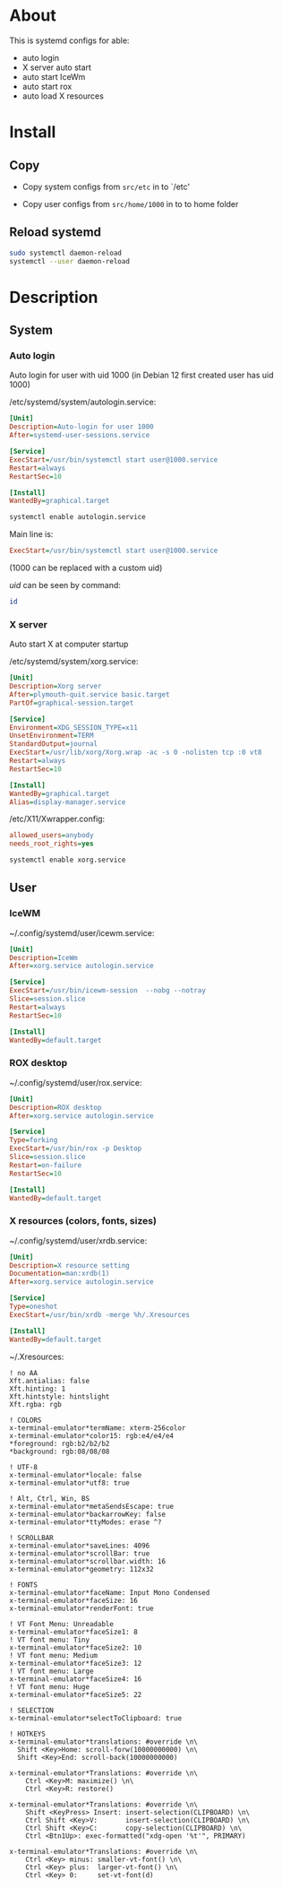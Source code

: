# About

This is systemd configs for able:
* auto login
* X server auto start
* auto start IceWm
* auto start rox
* auto load X resources


# Install

## Copy

* Copy system configs from `src/etc` in to `/etc'

* Copy user configs from `src/home/1000` in to to home folder

## Reload systemd

```sh
sudo systemctl daemon-reload
systemctl --user daemon-reload
```

# Description

## System

### Auto login

Auto login for user with uid 1000 
(in Debian 12 first created user has uid 1000)

/etc/systemd/system/autologin.service:

```ini
[Unit]
Description=Auto-login for user 1000
After=systemd-user-sessions.service

[Service]
ExecStart=/usr/bin/systemctl start user@1000.service
Restart=always
RestartSec=10

[Install]
WantedBy=graphical.target
```

```bash
systemctl enable autologin.service
```


Main line is:

```ini
ExecStart=/usr/bin/systemctl start user@1000.service
```

(1000 can be replaced with a custom uid)

_uid_ can be seen by command:
```bash
id
```

### X server

Auto start X at computer startup

/etc/systemd/system/xorg.service:

```ini
[Unit]
Description=Xorg server
After=plymouth-quit.service basic.target
PartOf=graphical-session.target

[Service]
Environment=XDG_SESSION_TYPE=x11
UnsetEnvironment=TERM
StandardOutput=journal
ExecStart=/usr/lib/xorg/Xorg.wrap -ac -s 0 -nolisten tcp :0 vt8
Restart=always
RestartSec=10

[Install]
WantedBy=graphical.target
Alias=display-manager.service
```

/etc/X11/Xwrapper.config:

```ini
allowed_users=anybody
needs_root_rights=yes
```

```bash
systemctl enable xorg.service
```

## User 

### IceWM

~/.config/systemd/user/icewm.service:

```ini
[Unit]
Description=IceWm
After=xorg.service autologin.service

[Service]
ExecStart=/usr/bin/icewm-session  --nobg --notray
Slice=session.slice
Restart=always
RestartSec=10

[Install]
WantedBy=default.target
```


### ROX desktop

~/.config/systemd/user/rox.service:

```ini
[Unit]
Description=ROX desktop
After=xorg.service autologin.service

[Service]
Type=forking
ExecStart=/usr/bin/rox -p Desktop
Slice=session.slice
Restart=on-failure
RestartSec=10

[Install]
WantedBy=default.target
```

### X resources (colors, fonts, sizes)

~/.config/systemd/user/xrdb.service:

```ini
[Unit]
Description=X resource setting
Documentation=man:xrdb(1)
After=xorg.service autologin.service

[Service]
Type=oneshot
ExecStart=/usr/bin/xrdb -merge %h/.Xresources

[Install]
WantedBy=default.target
```


~/.Xresources:

```
! no AA
Xft.antialias: false
Xft.hinting: 1
Xft.hintstyle: hintslight
Xft.rgba: rgb 

! COLORS
x-terminal-emulator*termName: xterm-256color
x-terminal-emulator*color15: rgb:e4/e4/e4
*foreground: rgb:b2/b2/b2
*background: rgb:08/08/08

! UTF-8
x-terminal-emulator*locale: false
x-terminal-emulator*utf8: true

! Alt, Ctrl, Win, BS
x-terminal-emulator*metaSendsEscape: true
x-terminal-emulator*backarrowKey: false
x-terminal-emulator*ttyModes: erase ^?

! SCROLLBAR
x-terminal-emulator*saveLines: 4096
x-terminal-emulator*scrollBar: true
x-terminal-emulator*scrollbar.width: 16
x-terminal-emulator*geometry: 112x32

! FONTS
x-terminal-emulator*faceName: Input Mono Condensed
x-terminal-emulator*faceSize: 16
x-terminal-emulator*renderFont: true

! VT Font Menu: Unreadable
x-terminal-emulator*faceSize1: 8
! VT font menu: Tiny
x-terminal-emulator*faceSize2: 10
! VT font menu: Medium
x-terminal-emulator*faceSize3: 12
! VT font menu: Large
x-terminal-emulator*faceSize4: 16
! VT font menu: Huge
x-terminal-emulator*faceSize5: 22

! SELECTION
x-terminal-emulator*selectToClipboard: true

! HOTKEYS
x-terminal-emulator*translations: #override \n\
  Shift <Key>Home: scroll-forw(10000000000) \n\
  Shift <Key>End: scroll-back(10000000000)

x-terminal-emulator*Translations: #override \n\
    Ctrl <Key>M: maximize() \n\
    Ctrl <Key>R: restore()

x-terminal-emulator*Translations: #override \n\
    Shift <KeyPress> Insert: insert-selection(CLIPBOARD) \n\
    Ctrl Shift <Key>V:       insert-selection(CLIPBOARD) \n\
    Ctrl Shift <Key>C:       copy-selection(CLIPBOARD) \n\
    Ctrl <Btn1Up>: exec-formatted("xdg-open '%t'", PRIMARY)

x-terminal-emulator*Translations: #override \n\
    Ctrl <Key> minus: smaller-vt-font() \n\
    Ctrl <Key> plus:  larger-vt-font() \n\
    Ctrl <Key> 0:     set-vt-font(d)
```

